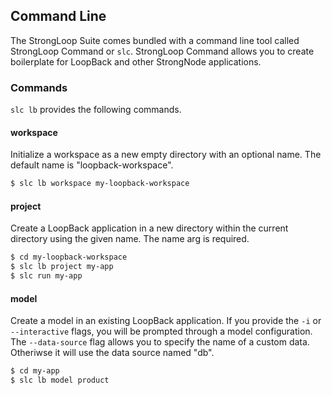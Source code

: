 ## Command Line

The StrongLoop Suite comes bundled with a command line tool called StrongLoop
Command or `slc`. StrongLoop Command allows you to create boilerplate for
LoopBack and other StrongNode applications.

### Commands

`slc lb` provides the following commands.

#### workspace

Initialize a workspace as a new empty directory with an optional
name. The default name is "loopback-workspace".

```sh
$ slc lb workspace my-loopback-workspace
```

#### project

Create a LoopBack application in a new directory within the current directory
using the given name. The name arg is required.

```sh
$ cd my-loopback-workspace
$ slc lb project my-app
$ slc run my-app
```

#### model
Create  a model in an existing LoopBack application. If you provide the
`-i` or `--interactive` flags, you will be prompted through a model
configuration. The `--data-source` flag allows you to specify the name of a
custom data. Otheriwse it will use the data source named "db".

```sh
$ cd my-app
$ slc lb model product
```
